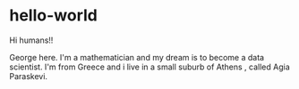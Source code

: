 # hello-world

Hi humans!!

George here.
I'm a mathematician and my dream is to become a data scientist.
I'm from Greece and  i live in a small suburb of Athens , called Agia Paraskevi.
